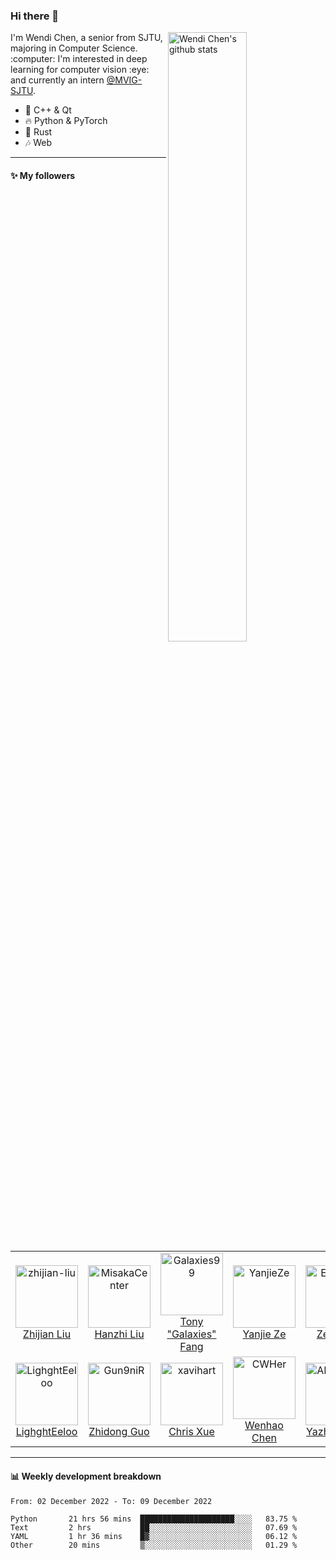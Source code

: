 ### Hi there 👋

<!--
**ChenWendi2001/ChenWendi2001** is a ✨ _special_ ✨ repository because its `README.md` (this file) appears on your GitHub profile.

Here are some ideas to get you started:

- 🔭 I’m currently working on ...
- 🌱 I’m currently learning ...
- 👯 I’m looking to collaborate on ...
- 🤔 I’m looking for help with ...
- 💬 Ask me about ...
- 📫 How to reach me: ...
- 😄 Pronouns: ...
- ⚡ Fun fact: ...
-->
<img align="right" alt="Wendi Chen's github stats" width="50%" src="https://github-readme-stats.vercel.app/api?username=ChenWendi2001&show_icons=true">
I'm Wendi Chen, a senior from SJTU, majoring in Computer Science. :computer: I'm interested in deep learning for computer vision :eye: and currently an intern <a href="https://github.com/MVIG-SJTU" target="_blank">@MVIG-SJTU</a>.

- :book: C++ & Qt
- :fire: Python & PyTorch
- :balloon: Rust
- :notes: Web

---

#### :sparkles: My followers

<!--START_SECTION:top-followers-->
<table>
  <tr>
    <td align="center">
      <a href="https://github.com/zhijian-liu">
        <img src="https://avatars2.githubusercontent.com/u/5782437" width="100px;" alt="zhijian-liu"/>
      </a>
      <br />
      <a href="https://github.com/zhijian-liu">Zhijian Liu</a>
    </td>
    <td align="center">
      <a href="https://github.com/MisakaCenter">
        <img src="https://avatars2.githubusercontent.com/u/55851864" width="100px;" alt="MisakaCenter"/>
      </a>
      <br />
      <a href="https://github.com/MisakaCenter">Hanzhi Liu</a>
    </td>
    <td align="center">
      <a href="https://github.com/Galaxies99">
        <img src="https://avatars2.githubusercontent.com/u/48870052" width="100px;" alt="Galaxies99"/>
      </a>
      <br />
      <a href="https://github.com/Galaxies99">Tony "Galaxies" Fang</a>
    </td>
    <td align="center">
      <a href="https://github.com/YanjieZe">
        <img src="https://avatars2.githubusercontent.com/u/59699800" width="100px;" alt="YanjieZe"/>
      </a>
      <br />
      <a href="https://github.com/YanjieZe">Yanjie Ze</a>
    </td>
    <td align="center">
      <a href="https://github.com/Emiyalzn">
        <img src="https://avatars2.githubusercontent.com/u/67998047" width="100px;" alt="Emiyalzn"/>
      </a>
      <br />
      <a href="https://github.com/Emiyalzn">Zenan Li</a>
    </td>
    <td align="center">
      <a href="https://github.com/Victrid">
        <img src="https://avatars2.githubusercontent.com/u/39787044" width="100px;" alt="Victrid"/>
      </a>
      <br />
      <a href="https://github.com/Victrid">Jiang Weihao</a>
    </td>
    <td align="center">
      <a href="https://github.com/Dou-Yiming">
        <img src="https://avatars2.githubusercontent.com/u/62940175" width="100px;" alt="Dou-Yiming"/>
      </a>
      <br />
      <a href="https://github.com/Dou-Yiming">Yiming Dou</a>
    </td>
  </tr>
  <tr>
    <td align="center">
      <a href="https://github.com/LighghtEeloo">
        <img src="https://avatars2.githubusercontent.com/u/24841828" width="100px;" alt="LighghtEeloo"/>
      </a>
      <br />
      <a href="https://github.com/LighghtEeloo">LighghtEeloo</a>
    </td>
    <td align="center">
      <a href="https://github.com/Gun9niR">
        <img src="https://avatars2.githubusercontent.com/u/52783948" width="100px;" alt="Gun9niR"/>
      </a>
      <br />
      <a href="https://github.com/Gun9niR">Zhidong Guo</a>
    </td>
    <td align="center">
      <a href="https://github.com/xavihart">
        <img src="https://avatars2.githubusercontent.com/u/46107454" width="100px;" alt="xavihart"/>
      </a>
      <br />
      <a href="https://github.com/xavihart">Chris Xue</a>
    </td>
    <td align="center">
      <a href="https://github.com/CWHer">
        <img src="https://avatars2.githubusercontent.com/u/31888981" width="100px;" alt="CWHer"/>
      </a>
      <br />
      <a href="https://github.com/CWHer">Wenhao Chen</a>
    </td>
    <td align="center">
      <a href="https://github.com/ADSWT518">
        <img src="https://avatars2.githubusercontent.com/u/58338486" width="100px;" alt="ADSWT518"/>
      </a>
      <br />
      <a href="https://github.com/ADSWT518">Yazhou Tang</a>
    </td>
    <td align="center">
      <a href="https://github.com/fangtiancheng">
        <img src="https://avatars2.githubusercontent.com/u/67567242" width="100px;" alt="fangtiancheng"/>
      </a>
      <br />
      <a href="https://github.com/fangtiancheng">方天宬</a>
    </td>
    <td align="center">
      <a href="https://github.com/Monster-007">
        <img src="https://avatars2.githubusercontent.com/u/73067232" width="100px;" alt="Monster-007"/>
      </a>
      <br />
      <a href="https://github.com/Monster-007">Alex3069</a>
    </td>
  </tr>
</table>
<!--END_SECTION:top-followers-->

---

#### :bar_chart: Weekly development breakdown

<!--START_SECTION:waka-->

```text
From: 02 December 2022 - To: 09 December 2022

Python       21 hrs 56 mins  █████████████████████░░░░   83.75 %
Text         2 hrs           ██░░░░░░░░░░░░░░░░░░░░░░░   07.69 %
YAML         1 hr 36 mins    █▓░░░░░░░░░░░░░░░░░░░░░░░   06.12 %
Other        20 mins         ▒░░░░░░░░░░░░░░░░░░░░░░░░   01.29 %
```

<!--END_SECTION:waka-->


